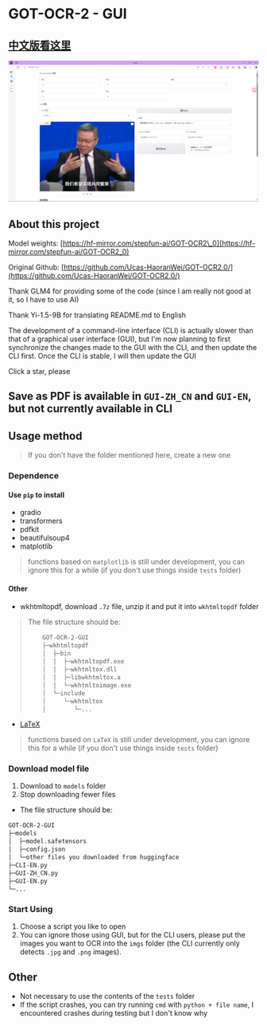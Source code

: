 GOT-OCR-2 - GUI
================
## [中文版看这里](README.md)

![img.png](img.png)

About this project
-------------------

Model weights: [https://hf-mirror.com/stepfun-ai/GOT-OCR2\_0](https://hf-mirror.com/stepfun-ai/GOT-OCR2_0)

Original Github: [https://github.com/Ucas-HaoranWei/GOT-OCR2.0/](https://github.com/Ucas-HaoranWei/GOT-OCR2.0/)

Thank GLM4 for providing some of the code (since I am really not good at it, so I have to use AI)

Thank Yi-1.5-9B for translating README.md to English

The development of a command-line interface (CLI) is actually slower than that of a graphical user interface (GUI), but I'm now planning to first synchronize the changes made to the GUI with the CLI, and then update the CLI first. Once the CLI is stable, I will then update the GUI

Click a star, please

Save as PDF is available in `GUI-ZH_CN` and `GUI-EN`, but not currently available in CLI
----------------------------------------------------------------------------------------------

Usage method
-------------

> If you don't have the folder mentioned here, create a new one

### Dependence

#### Use `pip` to install

*   gradio
*   transformers
*   pdfkit
*   beautifulsoup4
*   matplotlib
> functions based on `matplotlib` is still under development, you can ignore this for a while (if you don't use things inside `tests` folder)

#### Other

*   wkhtmltopdf, download `.7z` file, unzip it and put it into `wkhtmltopdf` folder
> The file structure should be:
> ```
>     GOT-OCR-2-GUI
>     ├─wkhtmltopdf
>     │  ├─bin
>     │  │  ├─wkhtmltopdf.exe
>     │  │  ├─wkhtmltox.dll
>     │  │  ├─libwkhtmltox.a
>     │  │  └─wkhtmltoimage.exe
>     │  └─include
>     │     └─wkhtmltox
>     │        └─...
> ```
- [LaTeX](https://www.latex-project.org/get/#tex-distributions)
> functions based on `LaTeX` is still under development, you can ignore this for a while (if you don't use things inside `tests` folder)

### Download model file

1.  Download to `models` folder
2.  Stop downloading fewer files
- The file structure should be:
```
GOT-OCR-2-GUI
├─models
│  ├─model.safetensors
│  ├─config.json
│  └─other files you downloaded from huggingface
├─CLI-EN.py
├─GUI-ZH_CN.py
├─GUI-EN.py
└─...
```

### Start Using

1.  Choose a script you like to open
2.  You can ignore those using GUI, but for the CLI users, please put the images you want to OCR into the `imgs` folder (the CLI currently only detects `.jpg` and `.png` images).

Other
------

*   Not necessary to use the contents of the `tests` folder
*   If the script crashes, you can try running `cmd` with `python + file name`, I encountered crashes during testing but I don't know why


